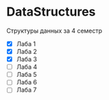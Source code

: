 # DataStructures
Структуры данных за 4 семестр 

- [X] Лаба 1
- [X] Лаба 2
- [X] Лаба 3
- [ ] Лаба 4
- [ ] Лаба 5
- [ ] Лаба 6
- [ ] Лаба 7
